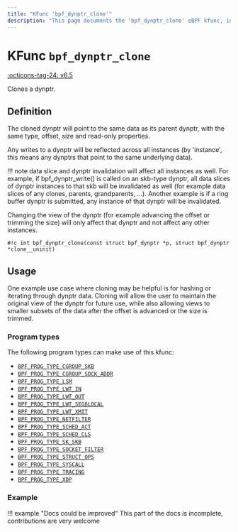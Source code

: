 ```yaml
---
title: "KFunc 'bpf_dynptr_clone'"
description: "This page documents the 'bpf_dynptr_clone' eBPF kfunc, including its definition, usage, program types that can use it, and examples."
---
```

# KFunc `bpf_dynptr_clone`

<!-- [FEATURE_TAG](bpf_dynptr_clone) -->
[:octicons-tag-24: v6.5](https://github.com/torvalds/linux/commit/361f129f3cc185af6667aca0bec0be9a020a8abc)
<!-- [/FEATURE_TAG] -->

Clones a dynptr.

## Definition

The cloned dynptr will point to the same data as its parent dynptr, with the same type, offset, size and read-only properties.

Any writes to a dynptr will be reflected across all instances (by 'instance', this means any dynptrs that point to the same underlying data).

!!! note 
    data slice and dynptr invalidation will affect all instances as well. For example, if bpf_dynptr_write() is called on an skb-type dynptr, all data slices of dynptr instances to that skb will be invalidated as well (for example data slices of any clones, parents, grandparents, ...). Another example is if a ring buffer dynptr is submitted, any instance of that dynptr will be invalidated.

Changing the view of the dynptr (for example advancing the offset or trimming the size) will only affect that dynptr and not affect any other instances.

<!-- [KFUNC_DEF] -->
`#!c int bpf_dynptr_clone(const struct bpf_dynptr *p, struct bpf_dynptr *clone__uninit)`
<!-- [/KFUNC_DEF] -->

## Usage

One example use case where cloning may be helpful is for hashing or iterating through dynptr data. Cloning will allow the user to maintain the original view of the dynptr for future use, while also allowing views to smaller subsets of the data after the offset is advanced or the size is trimmed.

### Program types

The following program types can make use of this kfunc:

<!-- [KFUNC_PROG_REF] -->
- [`BPF_PROG_TYPE_CGROUP_SKB`](../program-type/BPF_PROG_TYPE_CGROUP_SKB.md)
- [`BPF_PROG_TYPE_CGROUP_SOCK_ADDR`](../program-type/BPF_PROG_TYPE_CGROUP_SOCK_ADDR.md)
- [`BPF_PROG_TYPE_LSM`](../program-type/BPF_PROG_TYPE_LSM.md)
- [`BPF_PROG_TYPE_LWT_IN`](../program-type/BPF_PROG_TYPE_LWT_IN.md)
- [`BPF_PROG_TYPE_LWT_OUT`](../program-type/BPF_PROG_TYPE_LWT_OUT.md)
- [`BPF_PROG_TYPE_LWT_SEG6LOCAL`](../program-type/BPF_PROG_TYPE_LWT_SEG6LOCAL.md)
- [`BPF_PROG_TYPE_LWT_XMIT`](../program-type/BPF_PROG_TYPE_LWT_XMIT.md)
- [`BPF_PROG_TYPE_NETFILTER`](../program-type/BPF_PROG_TYPE_NETFILTER.md)
- [`BPF_PROG_TYPE_SCHED_ACT`](../program-type/BPF_PROG_TYPE_SCHED_ACT.md)
- [`BPF_PROG_TYPE_SCHED_CLS`](../program-type/BPF_PROG_TYPE_SCHED_CLS.md)
- [`BPF_PROG_TYPE_SK_SKB`](../program-type/BPF_PROG_TYPE_SK_SKB.md)
- [`BPF_PROG_TYPE_SOCKET_FILTER`](../program-type/BPF_PROG_TYPE_SOCKET_FILTER.md)
- [`BPF_PROG_TYPE_STRUCT_OPS`](../program-type/BPF_PROG_TYPE_STRUCT_OPS.md)
- [`BPF_PROG_TYPE_SYSCALL`](../program-type/BPF_PROG_TYPE_SYSCALL.md)
- [`BPF_PROG_TYPE_TRACING`](../program-type/BPF_PROG_TYPE_TRACING.md)
- [`BPF_PROG_TYPE_XDP`](../program-type/BPF_PROG_TYPE_XDP.md)
<!-- [/KFUNC_PROG_REF] -->

### Example

!!! example "Docs could be improved"
    This part of the docs is incomplete, contributions are very welcome

